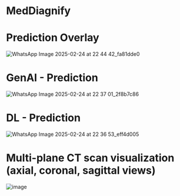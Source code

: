 # MedDiagnify
# Prediction Overlay
![WhatsApp Image 2025-02-24 at 22 44 42_fa81dde0](https://github.com/user-attachments/assets/9a42e513-a81c-4315-9e9d-98a67a1e5316)
# GenAI - Prediction
![WhatsApp Image 2025-02-24 at 22 37 01_2f8b7c86](https://github.com/user-attachments/assets/26638fee-4f19-44e8-8e6f-c90fa265b107)
# DL - Prediction
![WhatsApp Image 2025-02-24 at 22 36 53_eff4d005](https://github.com/user-attachments/assets/d2d082ef-372d-4482-b774-4d9f0e1b43d7)
# Multi-plane CT scan visualization (axial, coronal, sagittal views)
![image](https://github.com/user-attachments/assets/ef043448-5946-4607-b35e-d7b8faaf6174)

